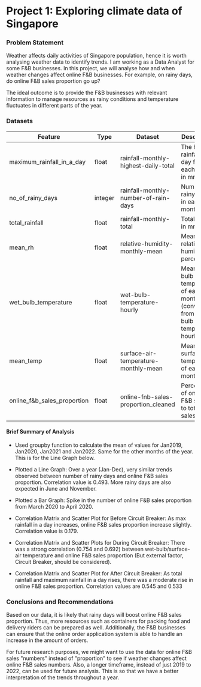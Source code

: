# Project 1: Exploring climate data of Singapore

### Problem Statement

Weather affects daily activities of Singapore population, hence it is worth analysing weather data to identify trends. I am working as a Data Analyst for some F&B businesses. In this project, we will analyse how and when weather changes affect online F&B businesses. For example, on rainy days, do online F&B sales proportion go up?

The ideal outcome is to provide the F&B businesses with relevant information to manage resources as rainy conditions and temperature fluctuates in different parts of the year.

### Datasets

|Feature|Type|Dataset|Description|
|---|---|---|---|
|maximum_rainfall_in_a_day|float|rainfall-monthly-highest-daily-total| The highest rainfall in a day for each month in mm|
|no_of_rainy_days|integer|rainfall-monthly-number-of-rain-days|Number of rainy days in each month| 
|total_rainfall|float|rainfall-monthly-total|Total rainfall in mm| 
|mean_rh|float|relative-humidity-monthly-mean|Mean relative humidity in percentage|
|wet_bulb_temperature|float|wet-bulb-temperature-hourly|Mean wet bulb temperature of each month (converted from wet bulb temperature hourly)|
|mean_temp|float|surface-air-temperature-monthly-mean|Mean surface air temperature of each month|
|online_f&b_sales_proportion|float|online-fnb-sales-proportion_cleaned|Percentage of online F&B sales to total F&B sales| 

#### Brief Summary of Analysis

- Used groupby function to calculate the mean of values for Jan2019, Jan2020, Jan2021 and Jan2022. Same for the other months of the year. This is for the Line Graph below.

- Plotted a Line Graph: Over a year (Jan-Dec), very similar trends observed between number of rainy days and online F&B sales proportion. Correlation value is 0.493. More rainy days are also expected in June and November. 

- Plotted a Bar Graph: Spike in the number of online F&B sales proportion from March 2020 to April 2020.

- Correlation Matrix and Scatter Plot for Before Circuit Breaker: As max rainfall in a day increases, online F&B sales proportion increase slightly. Correlation value is 0.179.

- Correlation Matrix and Scatter Plots for During Circuit Breaker: There was a strong correlation (0.754 and 0.692) between wet-bulb/surface-air temperature and online F&B sales proportion (But external factor, Circuit Breaker, should be considered). 

- Correlation Matrix and Scatter Plot for After Circuit Breaker: As total rainfall and maximum rainfall in a day rises, there was a moderate rise in online F&B sales proportion. Correlation values are 0.545 and 0.533

### Conclusions and Recommendations

Based on our data, it is likely that rainy days will boost online F&B sales proportion. Thus, more resources such as containers for packing food and delivery riders can be prepared as well. Additionally, the F&B businesses can ensure that the online order application system is able to handle an increase in the amount of orders.

For future research purposes, we might want to use the data for online F&B sales "numbers" instead of "proportion" to see if weather changes affect online F&B sales numbers. Also, a longer timeframe, instead of just 2019 to 2022, can be used for future analysis. This is so that we have a better interpretation of the trends throughout a year.